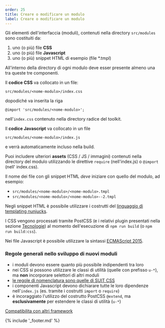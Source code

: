 ```yaml
---
order: 25
title: Creare o modificare un modulo
label: Creare o modificare un modulo
---
```


Gli elementi dell'interfaccia (moduli), contenuti nella directory `src/modules` sono costituiti da:

1. uno (o più) file **CSS**
2. uno (o più) file **Javascript**
3. uno (o più) snippet HTML di esempio (file \*.tmpl)

All'interno della directory di ogni modulo deve esser presente almeno una tra queste tre componenti.

Il **codice CSS** va collocato in un file:

  `src/modules/<nome-modulo>/index.css`

dopodiché va inserita la riga

  `@import 'src/modules/<nome-modulo>';`

nell'`index.css` contenuto nella directory radice del toolkit.

Il **codice Javascript** va collocato in un file

  `src/modules/<nome-modulo>/index.js`

e verrà automaticamente incluso nella build.

Puoi includere ulteriori **assets** (CSS / JS / immagini) contenuti nella directory del modulo
utilizzando le direttive `require` (nell'index.js) o `@import` (nell' index.css).

Il nome dei file con gli snippet HTML *deve* iniziare con quello del modulo, ad esempio:

- `src/modules/<nome-modulo>/<nome-modulo>.tmpl`
- `src/modules/<nome-modulo>/<nome-modulo>--2.tmpl`

Negli snippet HTML è possibile utilizzare i costrutti del
[linguaggio di templating nunjucks](https://mozilla.github.io/nunjucks/).

I CSS vengono processati tramite PostCSS (e i relativi plugin presentati nella sezione [Tecnologie](tecnologie))
al momento dell'esecuzione di `npm run build` (o `npm run build:css`).

Nei file Javascript è possibile utilizzare la sintassi [ECMAScript 2015](https://babeljs.io/docs/learn-es2015/).

### Regole generali nello sviluppo di nuovi moduli

- i moduli devono essere quanto più possibile indipendenti tra loro
- nei CSS si possono utilizzare le classi di utilità (quelle con prefisso `u-*`), ma **non** incorporare selettori di altri moduli
- [le regole di nomenclatura sono quelle di SUIT CSS](https://github.com/suitcss/suit/blob/master/doc/naming-conventions.md)
- i componenti Javascript devono dichiarare tutte le loro dipendenze nell'`index.js` (es. tramite i costrutti `import` o `require`)
- è incoraggiato l'utilizzo del costrutto PostCSS `@extend`, ma **esclusivamente** per estendere le classi di utilità (`u-*`)

[Compatibilita con altri framework](compatibilita)

{% include '_footer.md' %}
